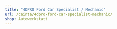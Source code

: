 ```yaml
---
title: "4DPRO Ford Car Specialist / Mechanic"
url: /cainta/4dpro-ford-car-specialist-mechanic/
shop: Autowerkstatt
---
```

